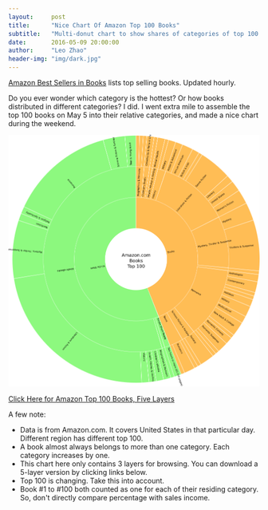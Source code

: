 ```yaml
---
layout:     post
title:      "Nice Chart Of Amazon Top 100 Books"
subtitle:   "Multi-donut chart to show shares of categories of top 100 bestsellers"
date:       2016-05-09 20:00:00
author:     "Leo Zhao"
header-img: "img/dark.jpg"
---
```


[Amazon Best Sellers in Books](http://www.amazon.com/best-sellers-books-Amazon/zgbs/books/) lists top selling books. Updated hourly. 

Do you ever wonder which category is the hottest? Or how books distributed in different categories? I did. I went extra mile to assemble the top 100 books on May 5 into their relative categories, and made a nice chart during the weekend.

![Amazon Top 100 Books, Three Layers](/img/amazon-top100-lvl3.png)



[Click Here for Amazon Top 100 Books, Five Layers](/img/amazon-top100-lvl5.png)


A few note:

- Data is from Amazon.com. It covers United States in that particular day. Different region has different top 100.
- A book almost always belongs to more than one category. Each category increases by one.
- This chart here only contains 3 layers for browsing. You can download a 5-layer version by clicking links below.
- Top 100 is changing. Take this into account.
- Book #1 to #100 both counted as one for each of their residing category. So, don't directly compare percentage with sales income.




